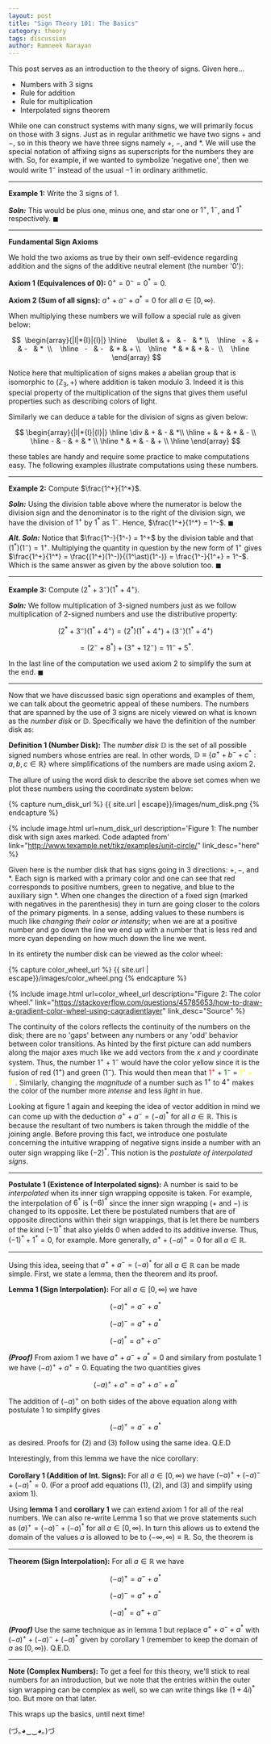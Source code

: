 ```yaml
---
layout: post
title: "Sign Theory 101: The Basics"
category: theory
tags: discussion
author: Ramneek Narayan
---
```


This post serves as an introduction to the theory of signs. Given here...

* Numbers with 3 signs
* Rule for addition
* Rule for multiplication
* Interpolated signs theorem

While one can construct systems with many signs, we will primarily focus on those with 3 signs. Just as in regular arithmetic we have two signs $+$ and $-$, so in this theory we have three signs namely $+$, $-$, and $*$. We will use the special notation of affixing signs as superscripts for the numbers they are with. So, for example, if we wanted to symbolize 'negative one', then we would write $1^-$ instead of the usual $-1$ in ordinary arithmetic.

---

**Example 1:** Write the 3 signs of $1$.

***Soln:*** This would be plus one, minus one, and star one or $1^+$, $1^-$, and $1^*$ respectively. $\blacksquare$

---

**Fundamental Sign Axioms**

We hold the two axioms as true by their own self-evidence regarding addition and the signs of the additive neutral element (the number '0'):

**Axiom 1 (Equivalences of 0):** $0^+ = 0^- = 0^*= 0$.

**Axiom 2 (Sum of all signs):** $a^+ + a^- + a^* = 0$ for all $a \in [0, \infty)$.

When multiplying these numbers we will follow a special rule as given below:

$$
				 \begin{array}{|l|*{l}|{l}|}    \hline     \bullet  & +   & -   & * \\    \hline    +  & +  & -   & *  \\    \hline    -   & -   & * & + \\    \hline    * & * & + & -  \\    \hline    \end{array}
$$

Notice here that multiplication of signs makes a abelian group that is isomorphic to $(\mathbb{Z}_3, +)$ where addition is taken modulo 3. Indeed it is this special property of the multiplication of the signs that gives them useful properties such as describing colors of light.

Similarly we can deduce a table for the division of signs as given below:

$$
\begin{array}{|l|*{l}|{l}|}
		\hline
     \div  & +   & - & *\\
    \hline
    +  & + & *   & -  \\
    \hline
    -   & -   & + & * \\
    \hline
    * & * & - & +  \\
    \hline
    \end{array}
$$

these tables are handy and require some practice to make computations easy. The following examples illustrate computations using these numbers.

---

**Example 2:** Compute $\frac{1^+}{1^*}$.

***Soln:*** Using the division table above where the numerator is below the division sign and the denominator is to the right of the division sign, we have the division of $1^+$ by $1^{\ast}$ as $1^-$. Hence, $\frac{1^+}{1^*} = 1^-$. $\blacksquare$


***Alt. Soln:*** Notice that $\frac{1^-}{1^-} = 1^+$ by the division table and that $(1^\ast)(1^-) = 1^+$. Multiplying the quantity in question by the new form of $1^+$ gives $\frac{1^+}{1^*} = \frac{(1^+)(1^-)}{(1^\ast)(1^-)} = \frac{1^-}{1^+} = 1^-$. Which is the same answer as given by the above solution too. $\blacksquare$

---

**Example 3:** Compute $(2^* + 3^-)(1^* + 4^+)$.

***Soln:*** We follow multiplication of 3-signed numbers just as we follow multiplication of 2-signed numbers and use the distributive property:

$$(2^* + 3^-)(1^* + 4^+) = (2^*)(1^* + 4^+) + (3^-)(1^* + 4^+)$$

$$= (2^- + 8^*) + (3^+ + 12^-) = 11^- + 5^*.$$

In the last line of the computation we used axiom 2 to simplify the sum at the end. $\blacksquare$

---

Now that we have discussed basic sign operations and examples of them, we can talk about the geometric appeal of these numbers. The numbers that are spanned by the use of 3 signs are nicely viewed on what is known as the *number disk* or $\mathbb{D}$. Specifically we have the definition of the number disk as:


**Definition 1 (Number Disk):** The *number disk* $\mathbb{D}$ is the set of all possible signed numbers whose entries are real. In other words, $\mathbb{D} \equiv \lbrace a^+ + b^- + c^*: a,b,c \in \mathbb{R}\rbrace$ where simplifications of the numbers are made using axiom 2.


The allure of using the word disk to describe the above set comes when we plot these numbers using the coordinate system below:

{% capture num_disk_url %}
{{ site.url | escape}}/images/num_disk.png
{% endcapture %}

{% include image.html url=num_disk_url description='Figure 1: The number disk with sign axes marked. Code adapted from' link="http://www.texample.net/tikz/examples/unit-circle/" link_desc="here" %}

Given here is the number disk that has signs going in 3 directions: $+, -,$ and $\ast$. Each sign is marked with a primary color and one can see that red corresponds to positive numbers, green to negative, and blue to the auxiliary sign $\ast$. When one changes the direction of a fixed sign (marked with negatives in the parenthesis) they in turn are going closer to the colors of the primary pigments. In a sense, adding values to these numbers is much like *changing their color or intensity*; when we are at a positive number and go down the line we end up with a number that is less red and more cyan depending on how much down the line we went.

In its entirety the number disk can be viewed as the color wheel:

{% capture color_wheel_url %}
{{ site.url | escape}}/images/color_wheel.png
{% endcapture %}

{% include image.html url=color_wheel_url description="Figure 2: The color wheel." link="https://stackoverflow.com/questions/45785653/how-to-draw-a-gradient-color-wheel-using-cagradientlayer" link_desc="Source" %}

The continuity of the colors reflects the continuity of the numbers on the disk; there are no 'gaps' between any numbers or any 'odd' behavior between color transitions. As hinted by the first picture can add numbers along the major axes much like we add vectors from the $x$ and $y$ coordinate system. Thus, the number $1^+ + 1^-$ would have the color yellow since it is the fusion of red ($1^+$) and green ($1^-$). This would then mean that <span style="color:red">$1^+$</span> $+$ <span style="color:green">$1^-$</span> = <span style="color:yellow">$1^+ + 1^-$</span>. Similarly, changing the *magnitude* of a number such as $1^+$ to $4^+$ makes the color of the number more *intense* and less *light* in hue.

Looking at figure 1 again and keeping the idea of vector addition in mind we can come up with the deduction $a^+ + a^- = (-a)^\ast$ for all $a \in \mathbb{R}$. This is because the resultant of two numbers is taken through the middle of the joining angle. Before proving this fact, we introduce one postulate concerning the intuitive wrapping of negative signs inside a number with an outer sign wrapping like $(-2)^\ast$. This notion is the *postulate of interpolated signs*.

---

**Postulate 1 (Existence of Interpolated signs):** A number is said to be *interpolated* when its inner sign wrapping opposite is taken. For example, the interpolation of $6^\ast$ is $(-6)^\ast$ since the inner sign wrapping ($+$ and $-$) is changed to its opposite. Let there be postulated numbers that are of opposite directions within their sign wrappings, that is let there be numbers of the kind $(-1)^\ast$ that also yields $0$ when added to its additive inverse. Thus, $(-1)^\ast + 1^\ast = 0$, for example. More generally, $a^+ + (-a)^+ = 0$ for all $a \in \mathbb{R}$.

---

Using this idea, seeing that $a^+ + a^- = (-a)^\ast$ for all $a \in \mathbb{R}$ can be made simple. First, we state a lemma, then the theorem and its proof.

**Lemma 1 (Sign Interpolation):**
For all $a \in [0, \infty)$ we have

$$
\begin{equation}(-a)^+ = a^- + a^*\end{equation}
$$

$$
\begin{equation}(-a)^- = a^+ + a^*\end{equation}
$$

$$
\begin{equation}(-a)^* = a^+ + a^-\end{equation}
$$

***(Proof)*** From axiom 1 we have $a^+ + a^- + a^\ast = 0$ and similary from postulate 1 we have $(-a)^+ + a^+ = 0$. Equating the two quantities gives

$$
\begin{equation} (-a)^+ + a^+ = a^+ + a^- + a^\ast\end{equation}
$$

The addition of $(-a)^+$ on both sides of the above equation along with postulate 1 to simplify gives

$$
(-a)^+ = a^- + a^\ast
$$

as desired. Proofs for $(2)$ and $(3)$ follow using the same idea. Q.E.D

Interestingly, from this lemma we have the nice corollary:

**Corollary 1 (Addition of Int. Signs):** For all $a \in [0, \infty)$ we have $(-a)^+ + (-a)^- + (-a)^\ast = 0$. (For a proof add equations $(1)$, $(2)$, and $(3)$ and simplify using axiom 1).

Using **lemma 1** and **corollary 1** we can extend axiom 1 for all of the real numbers. We can also re-write Lemma 1 so that we prove statements such as $(a)^+ = (-a)^- + (-a)^\ast$ for all $a \in [0, \infty)$. In turn this allows us to extend the domain of the values $a$ is allowed to be to $(-\infty, \infty) \equiv \mathbb{R}$. So, the theorem is

---

**Theorem (Sign Interpolation):** For all $a \in \mathbb{R}$ we have

$$
\begin{equation}(-a)^+ = a^- + a^*\end{equation}
$$

$$
\begin{equation}(-a)^- = a^+ + a^*\end{equation}
$$

$$
\begin{equation}(-a)^* = a^+ + a^-\end{equation}
$$

***(Proof)*** Use the same technique as in lemma 1 but replace $a^+ + a^- + a^\ast$ with $(-a)^+ + (-a)^- + (-a)^\ast$ given by corollary 1 (remember to keep the domain of $a$ as $[0, \infty)$). Q.E.D.

---

**Note (Complex Numbers):** To get a feel for this theory, we'll stick to real numbers for an introduction, but we note that the entries within the outer sign wrapping can be complex as well, so we can write things like $(1 + 4i)^\ast$ too. But more on that later.

This wraps up the basics, until next time!

(づ｡◕‿‿◕｡)づ
